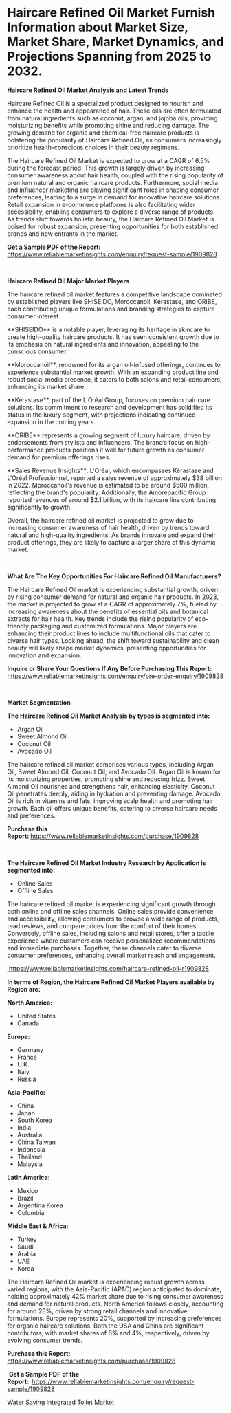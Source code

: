 <p><h1>Haircare Refined Oil Market Furnish Information about Market Size, Market Share, Market Dynamics, and Projections Spanning from 2025 to 2032.</h1></p><p><strong>Haircare Refined Oil Market Analysis and Latest Trends</strong></p>
<p><p>Haircare Refined Oil is a specialized product designed to nourish and enhance the health and appearance of hair. These oils are often formulated from natural ingredients such as coconut, argan, and jojoba oils, providing moisturizing benefits while promoting shine and reducing damage. The growing demand for organic and chemical-free haircare products is bolstering the popularity of Haircare Refined Oil, as consumers increasingly prioritize health-conscious choices in their beauty regimens.</p><p>The Haircare Refined Oil Market is expected to grow at a CAGR of 6.5% during the forecast period. This growth is largely driven by increasing consumer awareness about hair health, coupled with the rising popularity of premium natural and organic haircare products. Furthermore, social media and influencer marketing are playing significant roles in shaping consumer preferences, leading to a surge in demand for innovative haircare solutions. Retail expansion in e-commerce platforms is also facilitating wider accessibility, enabling consumers to explore a diverse range of products. As trends shift towards holistic beauty, the Haircare Refined Oil Market is poised for robust expansion, presenting opportunities for both established brands and new entrants in the market.</p></p>
<p><strong>Get a Sample PDF of the Report:&nbsp;</strong> <a href="https://www.reliablemarketinsights.com/enquiry/request-sample/1909828?utm_campaign=2185&utm_medium=2&utm_source=Github&utm_content=ia&utm_term=06042025&utm_id=haircare-refined-oil">https://www.reliablemarketinsights.com/enquiry/request-sample/1909828</a></p>
<p>&nbsp;</p>
<p><strong>Haircare Refined Oil Major Market Players</strong></p>
<p><p>The haircare refined oil market features a competitive landscape dominated by established players like SHISEIDO, Moroccanoil, Kérastase, and ORIBE, each contributing unique formulations and branding strategies to capture consumer interest.</p><p>**SHISEIDO** is a notable player, leveraging its heritage in skincare to create high-quality haircare products. It has seen consistent growth due to its emphasis on natural ingredients and innovation, appealing to the conscious consumer. </p><p>**Moroccanoil**, renowned for its argan oil-infused offerings, continues to experience substantial market growth. With an expanding product line and robust social media presence, it caters to both salons and retail consumers, enhancing its market share.</p><p>**Kérastase**, part of the L'Oréal Group, focuses on premium hair care solutions. Its commitment to research and development has solidified its status in the luxury segment, with projections indicating continued expansion in the coming years. </p><p>**ORIBE** represents a growing segment of luxury haircare, driven by endorsements from stylists and influencers. The brand’s focus on high-performance products positions it well for future growth as consumer demand for premium offerings rises.</p><p>**Sales Revenue Insights**: L'Oréal, which encompasses Kérastase and L'Oréal Professionnel, reported a sales revenue of approximately $38 billion in 2022. Moroccanoil's revenue is estimated to be around $500 million, reflecting the brand's popularity. Additionally, the Amorepacific Group reported revenues of around $2.1 billion, with its haircare line contributing significantly to growth.</p><p>Overall, the haircare refined oil market is projected to grow due to increasing consumer awareness of hair health, driven by trends toward natural and high-quality ingredients. As brands innovate and expand their product offerings, they are likely to capture a larger share of this dynamic market.</p></p>
<p>&nbsp;</p>
<p><strong>What Are The Key Opportunities For Haircare Refined Oil Manufacturers?</strong></p>
<p><p>The Haircare Refined Oil market is experiencing substantial growth, driven by rising consumer demand for natural and organic hair products. In 2023, the market is projected to grow at a CAGR of approximately 7%, fueled by increasing awareness about the benefits of essential oils and botanical extracts for hair health. Key trends include the rising popularity of eco-friendly packaging and customized formulations. Major players are enhancing their product lines to include multifunctional oils that cater to diverse hair types. Looking ahead, the shift toward sustainability and clean beauty will likely shape market dynamics, presenting opportunities for innovation and expansion.</p></p>
<p><strong>Inquire or Share Your Questions If Any Before Purchasing This Report:</strong> <a href="https://www.reliablemarketinsights.com/enquiry/pre-order-enquiry/1909828?utm_campaign=2185&utm_medium=2&utm_source=Github&utm_content=ia&utm_term=06042025&utm_id=haircare-refined-oil">https://www.reliablemarketinsights.com/enquiry/pre-order-enquiry/1909828</a></p>
<p>&nbsp;</p>
<p><strong>Market Segmentation</strong></p>
<p><strong>The Haircare Refined Oil Market Analysis by types is segmented into:</strong></p>
<p><ul><li>Argan Oil</li><li>Sweet Almond Oil</li><li>Coconut Oil</li><li>Avocado Oil</li></ul></p>
<p><p>The haircare refined oil market comprises various types, including Argan Oil, Sweet Almond Oil, Coconut Oil, and Avocado Oil. Argan Oil is known for its moisturizing properties, promoting shine and reducing frizz. Sweet Almond Oil nourishes and strengthens hair, enhancing elasticity. Coconut Oil penetrates deeply, aiding in hydration and preventing damage. Avocado Oil is rich in vitamins and fats, improving scalp health and promoting hair growth. Each oil offers unique benefits, catering to diverse haircare needs and preferences.</p></p>
<p><strong>Purchase this Report:&nbsp;</strong><a href="https://www.reliablemarketinsights.com/purchase/1909828?utm_campaign=2185&utm_medium=2&utm_source=Github&utm_content=ia&utm_term=06042025&utm_id=haircare-refined-oil">https://www.reliablemarketinsights.com/purchase/1909828</a></p>
<p>&nbsp;</p>
<p><strong>The Haircare Refined Oil Market Industry Research by Application is segmented into:</strong></p>
<p><ul><li>Online Sales</li><li>Offline Sales</li></ul></p>
<p><p>The haircare refined oil market is experiencing significant growth through both online and offline sales channels. Online sales provide convenience and accessibility, allowing consumers to browse a wide range of products, read reviews, and compare prices from the comfort of their homes. Conversely, offline sales, including salons and retail stores, offer a tactile experience where customers can receive personalized recommendations and immediate purchases. Together, these channels cater to diverse consumer preferences, enhancing overall market reach and engagement.</p></p>
<p><a href="https://www.reliablemarketinsights.com/haircare-refined-oil-r1909828?utm_campaign=2185&utm_medium=2&utm_source=Github&utm_content=ia&utm_term=06042025&utm_id=haircare-refined-oil">&nbsp;https://www.reliablemarketinsights.com/haircare-refined-oil-r1909828</a></p>
<p><strong>In terms of Region, the Haircare Refined Oil Market Players available by Region are:</strong></p>
<p>
    <p> <strong> North America: </strong>
        <ul>
            <li>United States</li>
            <li>Canada</li>
        </ul>
        </p> 
    <p> <strong> Europe: </strong>
        <ul>
            <li>Germany</li>
            <li>France</li>
            <li>U.K.</li>
            <li>Italy</li>
            <li>Russia</li>
        </ul>
        </p> 
    <p> <strong> Asia-Pacific: </strong>
        <ul>
            <li>China</li>
            <li>Japan</li>
            <li>South Korea</li>
            <li>India</li>
            <li>Australia</li>
            <li>China Taiwan</li>
            <li>Indonesia</li>
            <li>Thailand</li>
            <li>Malaysia</li>
        </ul>
        </p> 
    <p> <strong> Latin America: </strong>
        <ul>
            <li>Mexico</li>
            <li>Brazil</li>
            <li>Argentina Korea</li>
            <li>Colombia</li>
        </ul>
        </p> 
    <p> <strong> Middle East & Africa: </strong>
        <ul>
            <li>Turkey</li>
            <li>Saudi</li>
            <li>Arabia</li>
            <li>UAE</li>
            <li>Korea</li>
        </ul>
    </p>
    </p>
<p><p>The Haircare Refined Oil market is experiencing robust growth across varied regions, with the Asia-Pacific (APAC) region anticipated to dominate, holding approximately 42% market share due to rising consumer awareness and demand for natural products. North America follows closely, accounting for around 28%, driven by strong retail channels and innovative formulations. Europe represents 20%, supported by increasing preferences for organic haircare solutions. Both the USA and China are significant contributors, with market shares of 6% and 4%, respectively, driven by evolving consumer trends.</p></p>
<p><strong>Purchase this Report: </strong><a href="https://www.reliablemarketinsights.com/purchase/1909828?utm_campaign=2185&utm_medium=2&utm_source=Github&utm_content=ia&utm_term=06042025&utm_id=haircare-refined-oil">https://www.reliablemarketinsights.com/purchase/1909828</a></p>
<p>&nbsp;<strong>Get a Sample PDF of the Report:&nbsp;&nbsp;</strong><a href="https://www.reliablemarketinsights.com/enquiry/request-sample/1909828?utm_campaign=2185&utm_medium=2&utm_source=Github&utm_content=ia&utm_term=06042025&utm_id=haircare-refined-oil">https://www.reliablemarketinsights.com/enquiry/request-sample/1909828</a></p>
<p><strong></strong></p>
<p><p><a href="https://github.com/arionmp/Market-Research-Report-List-5/blob/main/water-saving-integrated-toilet-market.md?utm_campaign=2185&utm_medium=2&utm_source=Github&utm_content=ia&utm_term=06042025&utm_id=haircare-refined-oil">Water Saving Integrated Toilet Market</a></p></p>